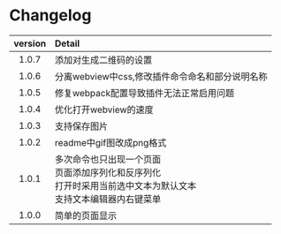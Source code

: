 # Changelog
| version | Detail                                                                                                                  |
| :-----: | :---------------------------------------------------------------------------------------------------------------------- |
|  1.0.7  | 添加对生成二维码的设置                                                                                                  |
|  1.0.6  | 分离webview中css,修改插件命令命名和部分说明名称                                                                         |
|  1.0.5  | 修复webpack配置导致插件无法正常启用问题                                                                                 |
|  1.0.4  | 优化打开webview的速度                                                                                                   |
|  1.0.3  | 支持保存图片                                                                                                            |
|  1.0.2  | readme中gif图改成png格式                                                                                                |
|  1.0.1  | 多次命令也只出现一个页面<br/>页面添加序列化和反序列化<br/>打开时采用当前选中文本为默认文本<br/>支持文本编辑器内右键菜单 |
|  1.0.0  | 简单的页面显示                                                                                                          |